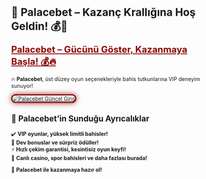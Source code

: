 #  🏰 Palacebet – Kazanç Krallığına Hoş Geldin! 💰👑

<a href="https://cutt.ly/PalaceLink" title="Palacebet Güncel Giriş" style="color: #8B0000; font-size: 24px; font-weight: bold;">Palacebet – Gücünü Göster, Kazanmaya Başla! 💰🔥</a>

🔥 **Palacebet**, üst düzey oyun seçenekleriyle bahis tutkunlarına VIP deneyim sunuyor!

<a href="https://cutt.ly/PalaceLink" title="Palacebet Güncel Giriş">  
<img src="https://i.ibb.co/BtMhhf6/g-venligiris.jpg" alt="Palacebet Güncel Giriş" style="max-width: 100%; border: 3px solid #8B0000; border-radius: 15px; box-shadow: 0px 0px 15px rgba(139, 0, 0, 0.8);">  
</a>

## 🚀 **Palacebet’in Sunduğu Ayrıcalıklar**  
✔️ **VIP oyunlar, yüksek limitli bahisler!**  
🎁 **Dev bonuslar ve sürpriz ödüller!**  
⚡ **Hızlı çekim garantisi, kesintisiz oyun keyfi!**  
🎲 **Canlı casino, spor bahisleri ve daha fazlası burada!**

💎 **Palacebet ile kazanmaya hazır ol!**
